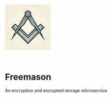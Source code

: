 <img src="assets/hero.png" alt="Freemason logo icon" style="width:150px;margin:0 auto 30px;" />

# Freemason
An encryption and encrypted storage microservice
